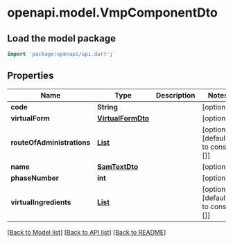 # openapi.model.VmpComponentDto

## Load the model package
```dart
import 'package:openapi/api.dart';
```

## Properties
Name | Type | Description | Notes
------------ | ------------- | ------------- | -------------
**code** | **String** |  | [optional] 
**virtualForm** | [**VirtualFormDto**](VirtualFormDto.md) |  | [optional] 
**routeOfAdministrations** | [**List<RouteOfAdministrationDto>**](RouteOfAdministrationDto.md) |  | [optional] [default to const []]
**name** | [**SamTextDto**](SamTextDto.md) |  | [optional] 
**phaseNumber** | **int** |  | [optional] 
**virtualIngredients** | [**List<VirtualIngredientDto>**](VirtualIngredientDto.md) |  | [optional] [default to const []]

[[Back to Model list]](../README.md#documentation-for-models) [[Back to API list]](../README.md#documentation-for-api-endpoints) [[Back to README]](../README.md)


